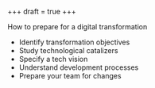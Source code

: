 +++
draft = true
+++

How to prepare for a digital transformation

- Identify transformation objectives
- Study technological catalizers
- Specify a tech vision
- Understand development processes
- Prepare your team for changes
